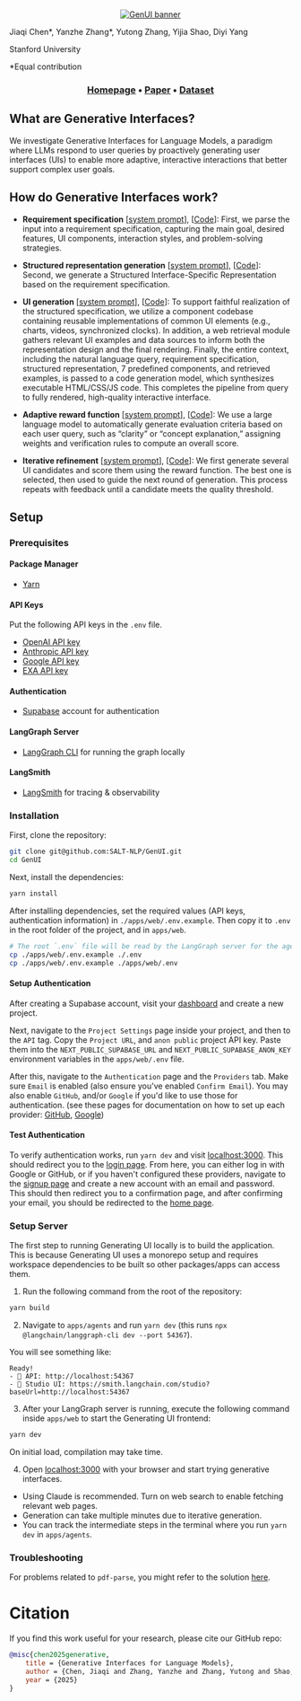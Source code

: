 <br />
<p align="center">
<a href="https://genertiveui.github.io/" target="_blank">
  <img src="./static/head.png" alt="GenUI banner">
</a>
</p>
Jiaqi Chen*, Yanzhe Zhang*, Yutong Zhang, Yijia Shao, Diyi Yang

Stanford University

*Equal contribution
<br />
<h3 align="center">
  <b><a href="https://genertiveui.github.io/">Homepage</a></b>
  •
  <b><a href="https://genertiveui.github.io/">Paper</a></b>
  •
  <b><a href="https://huggingface.co/datasets/SALT-NLP/GenUI">Dataset</a></b>

## What are Generative Interfaces?

We investigate Generative Interfaces for Language Models, a paradigm where LLMs respond to user queries by proactively generating user interfaces (UIs) to enable more adaptive, interactive interactions that better support complex user goals.

## How do Generative Interfaces work?
- **Requirement specification** [[system prompt](https://github.com/SALT-NLP/GenUI/blob/main/apps/agents/src/open-canvas/prompts.ts#L960)], [[Code](https://github.com/SALT-NLP/GenUI/blob/main/apps/agents/src/open-canvas/nodes/analyze-requirements.ts#L31)]: First, we parse the input into a requirement specification, capturing the main goal, desired features, UI components, interaction styles, and problem-solving strategies.

- **Structured representation generation** [[system prompt](https://github.com/SALT-NLP/GenUI/blob/main/apps/agents/src/open-canvas/prompts.ts#L960)], [[Code](https://github.com/SALT-NLP/GenUI/blob/main/apps/agents/src/open-canvas/nodes/generate-web-dsl/index.ts#L21)]: Second, we generate a Structured Interface-Specific Representation based on the requirement specification.

- **UI generation** [[system prompt](https://github.com/SALT-NLP/GenUI/blob/main/apps/agents/src/open-canvas/prompts.ts#L1458)], [[Code](https://github.com/SALT-NLP/GenUI/blob/main/apps/agents/src/open-canvas/nodes/rewrite-artifact/index.ts)]: To support faithful realization of the structured specification, we utilize a component codebase containing reusable implementations of common UI elements (e.g., charts, videos, synchronized clocks). In addition, a web retrieval module gathers relevant UI examples and data sources to inform both the representation design and the final rendering.
Finally, the entire context, including the natural language query, requirement specification, structured representation, 7 predefined components, and retrieved examples, is passed to a code generation model, which synthesizes executable HTML/CSS/JS code. This completes the pipeline from query to fully rendered, high-quality interactive interface.

- **Adaptive reward function** [[system prompt](https://github.com/SALT-NLP/GenUI/blob/main/apps/agents/src/open-canvas/prompts.ts#L1591)], [[Code](https://github.com/SALT-NLP/GenUI/blob/main/apps/agents/src/open-canvas/nodes/rewrite-artifact/evaluation.ts#L30)]: We use a large language model to automatically generate evaluation criteria based on each user query, such as “clarity” or “concept explanation,” assigning weights and verification rules to compute an overall score.

- **Iterative refinement** [[system prompt](https://github.com/SALT-NLP/GenUI/blob/main/apps/agents/src/open-canvas/prompts.ts#L1642)], [[Code](https://github.com/SALT-NLP/GenUI/blob/main/apps/agents/src/open-canvas/nodes/rewrite-artifact/index.ts)]: We first generate several UI candidates and score them using the reward function. The best one is selected, then used to guide the next round of generation. This process repeats with feedback until a candidate meets the quality threshold.


## Setup

### Prerequisites

#### Package Manager

- [Yarn](https://yarnpkg.com/)

#### API Keys

Put the following API keys in the `.env` file.

- [OpenAI API key](https://platform.openai.com/signup/)
- [Anthropic API key](https://console.anthropic.com/)
- [Google API key](https://console.cloud.google.com/apis/credentials)
- [EXA API key](https://exa.ai/)

#### Authentication

- [Supabase](https://supabase.com/) account for authentication

#### LangGraph Server

- [LangGraph CLI](https://langchain-ai.github.io/langgraph/cloud/reference/cli/) for running the graph locally

#### LangSmith

- [LangSmith](https://smith.langchain.com/) for tracing & observability

### Installation

First, clone the repository:

```bash
git clone git@github.com:SALT-NLP/GenUI.git
cd GenUI
```

Next, install the dependencies:

```bash
yarn install
```

After installing dependencies, set the required values (API keys, authentication information) in `./apps/web/.env.example`.
Then copy it to `.env` in the root folder of the project, and in `apps/web`.

```bash
# The root `.env` file will be read by the LangGraph server for the agents.
cp ./apps/web/.env.example ./.env
cp ./apps/web/.env.example ./apps/web/.env
```

#### Setup Authentication

After creating a Supabase account, visit your [dashboard](https://supabase.com/dashboard/projects) and create a new project.

Next, navigate to the `Project Settings` page inside your project, and then to the `API` tag. Copy the `Project URL`, and `anon public` project API key. Paste them into the `NEXT_PUBLIC_SUPABASE_URL` and `NEXT_PUBLIC_SUPABASE_ANON_KEY` environment variables in the `apps/web/.env` file.

After this, navigate to the `Authentication` page and the `Providers` tab. Make sure `Email` is enabled (also ensure you've enabled `Confirm Email`). You may also enable `GitHub`, and/or `Google` if you'd like to use those for authentication. (see these pages for documentation on how to set up each provider: [GitHub](https://supabase.com/docs/guides/auth/social-login/auth-github), [Google](https://supabase.com/docs/guides/auth/social-login/auth-google))

#### Test Authentication

To verify authentication works, run `yarn dev` and visit [localhost:3000](http://localhost:3000). This should redirect you to the [login page](http://localhost:3000/auth/login). From here, you can either log in with Google or GitHub, or if you haven't configured these providers, navigate to the [signup page](http://localhost:3000/auth/signup) and create a new account with an email and password. This should then redirect you to a confirmation page, and after confirming your email, you should be redirected to the [home page](http://localhost:3000).

### Setup Server

The first step to running Generating UI locally is to build the application. This is because Generating UI uses a monorepo setup and requires workspace dependencies to be built so other packages/apps can access them.

1. Run the following command from the root of the repository:

```bash
yarn build
```

2. Navigate to `apps/agents` and run `yarn dev` (this runs `npx @langchain/langgraph-cli dev --port 54367`).

You will see something like:

```
Ready!
- 🚀 API: http://localhost:54367
- 🎨 Studio UI: https://smith.langchain.com/studio?baseUrl=http://localhost:54367
```

3. After your LangGraph server is running, execute the following command inside `apps/web` to start the Generating UI frontend:

```bash
yarn dev
```

On initial load, compilation may take time.

4. Open [localhost:3000](http://localhost:3000) with your browser and start trying generative interfaces.
  - Using Claude is recommended. Turn on web search to enable fetching relevant web pages.
  - Generation can take multiple minutes due to iterative generation.
  - You can track the intermediate steps in the terminal where you run `yarn dev` in `apps/agents`.

### Troubleshooting

For problems related to `pdf-parse`, you might refer to the solution [here](https://gitlab.com/autokent/pdf-parse/-/issues/24).

# Citation
If you find this work useful for your research, please cite our GitHub repo:
```bibtex
@misc{chen2025generative,
    title = {Generative Interfaces for Language Models},
    author = {Chen, Jiaqi and Zhang, Yanzhe and Zhang, Yutong and Shao, Yijia and Yang, Diyi},
    year = {2025}
}
```
